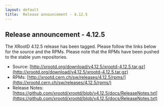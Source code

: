 ```yaml
---
layout: default
title:  Release announcement - 4.12.5
---
```


Release announcement - 4.12.5
-----------------------------

The XRootD 4.12.5 release has been tagged. Please follow the links
below for the source and the RPMs. Please note that the RPMs have been pushed
to the stable yum repositories.

 * Source: [http://xrootd.org/download/v4.12.5/xrootd-4.12.5.tar.gz](http://xrootd.org/download/v4.12.5/xrootd-4.12.5.tar.gz)
 * RPMs: [http://xrootd.cern.ch/sw/releases/4.12.5/rpms/](http://xrootd.cern.ch/sw/releases/4.12.5/rpms/)
 * Release Notes: [https://github.com/xrootd/xrootd/blob/v4.12.5/docs/ReleaseNotes.txt](https://github.com/xrootd/xrootd/blob/v4.12.5/docs/ReleaseNotes.txt)
